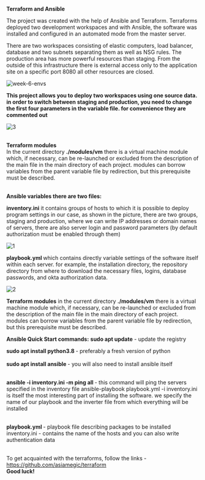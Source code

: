 <b>Terraform and Ansible</b><br>

The project was created with the help of Ansible and Terraform. Terraforms deployed two development workspaces and with Ansible, the software was installed and configured in an automated mode from the master server.<br>

There are two workspaces consisting of elastic computers, load balancer, database and two subnets separating them as well as NSG rules. The production area has more powerful resources than staging. From the outside of this infrastructure there is external access only to the application site on a specific port 8080 all other resources are closed.

![week-6-envs](https://user-images.githubusercontent.com/85096533/161988532-57880f23-2480-4190-a47a-2a68d867e2c1.png)

<b>This project allows you to deploy two workspaces using one source data. in order to switch between staging and production, you need to change the first four parameters in the variable file. for convenience they are commented out
</b>

![3](https://user-images.githubusercontent.com/85096533/162010630-fc2ca2a3-807f-44a2-9a3c-87952c7de5aa.jpg)


<br>
<b>Terraform modules</b><br>
In the current directory <b>./modules/vm</b> there is a virtual machine module which, if necessary, can be re-launched or excluded from the description of the main file in the main directory of each project. modules can borrow variables from the parent variable file by redirection, but this prerequisite must be described.<br><br>


<b>Ansible variables there are two files: </b>

<b>inventory.ini</b> it contains groups of hosts to which it is possible to deploy program settings in our case, as shown in the picture, there are two groups, staging and production, where we can write IP addresses or domain names of servers, there are also server login and password parameters (by default authorization must be enabled through them)

![1](https://user-images.githubusercontent.com/85096533/161988762-e5032be8-d9bc-45f0-853c-1969cb62e39a.jpg)

<b>playbook.yml </b> which contains directly variable settings of the software itself within each server. for example, the installation directory, the repository directory from where to download the necessary files, logins, database passwords, and okta authorization data.

![2](https://user-images.githubusercontent.com/85096533/161988729-1941a5f8-67fb-489f-88a1-60bc26a42ffd.jpg)

<b>Terraform modules</b>
in the current directory <b>./modules/vm</b> there is a virtual machine module which, if necessary, can be re-launched or excluded from the description of the main file in the main directory of each project. modules can borrow variables from the parent variable file by redirection, but this prerequisite must be described.


<b>Ansible Quick Start commands:</b>
<b> sudo apt update</b> - update the registry

<b> sudo apt install python3.8 </b> - preferably a fresh version of python 
<br>
<br><b>sudo apt install ansible </b> - you will also need to install ansible itself

<br><b> ansible -i inventory.ini -m ping all </b> - this command will ping the servers specified in the inventory file ansible-playbook playbook.yml -i inventory.ini is itself the most interesting part of installing the software. we specify the name of our playbook and the inverter file from which everything will be installed

<br><b> playbook.yml </b> - playbook file describing packages to be installed inventory.ini - contains the name of the hosts and you can also write authentication data

<br>To get acquainted with the terraforms, follow the links -
https://github.com/asiamegic/terraform
<br><b> Good luck! </b>
